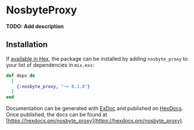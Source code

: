 # NosbyteProxy

**TODO: Add description**

## Installation

If [available in Hex](https://hex.pm/docs/publish), the package can be installed
by adding `nosbyte_proxy` to your list of dependencies in `mix.exs`:

```elixir
def deps do
  [
    {:nosbyte_proxy, "~> 0.1.0"}
  ]
end
```

Documentation can be generated with [ExDoc](https://github.com/elixir-lang/ex_doc)
and published on [HexDocs](https://hexdocs.pm). Once published, the docs can
be found at [https://hexdocs.pm/nosbyte_proxy](https://hexdocs.pm/nosbyte_proxy).


